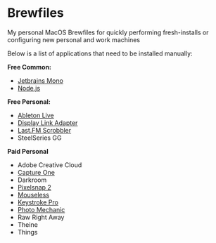 # Brewfiles
My personal MacOS Brewfiles for quickly performing fresh-installs or configuring new personal and work machines

Below is a list of applications that need to be installed manually:

**Free Common:**
- [Jetbrains Mono](https://www.jetbrains.com/lp/mono/)
- [Node.js](https://nodejs.org/en/)

**Free Personal:**
- [Ableton Live](https://www.ableton.com/en/products/live-lite/)
- [Display Link Adapter](https://www.synaptics.com/products/displaylink-graphics/downloads/macos) 
- [Last.FM Scrobbler](https://www.last.fm/about/trackmymusic)
- SteelSeries GG

**Paid Personal**
- Adobe Creative Cloud
- [Capture One](https://www.captureone.com/en)
- Darkroom
- [Pixelsnap 2]()
- [Mouseless]()
- [Keystroke Pro]()
- [Photo Mechanic](https://home.camerabits.com/)
- Raw Right Away
- Theine
- Things
